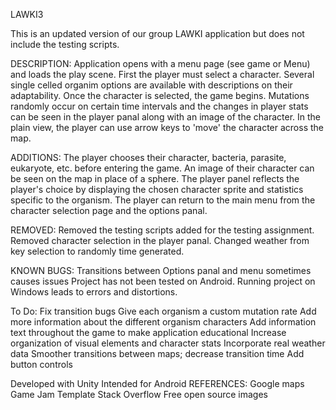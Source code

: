 LAWKI3

This is an updated version of our group LAWKI application but does not include the testing scripts. 

DESCRIPTION:
Application opens with a menu page (see game or Menu) and loads the play scene. First the player must select a character. Several single celled organim options are available with descriptions on their adaptability. Once the character is selected, the game begins. Mutations randomly occur on certain time intervals and the changes in player stats can be seen in the player panal along with an image of the character. In the plain view, the player can use arrow keys to 'move' the character across the map.

ADDITIONS:
The player chooses their character, bacteria, parasite, eukaryote, etc. before entering the game. An image of their character can be seen on the map in place of a sphere. The player panel reflects the player's choice by displaying the chosen character sprite and statistics specific to the organism. 
The player can return to the main menu from the character selection page and the options panal.

REMOVED:
Removed the testing scripts added for the testing assignment.
Removed character selection in the player panal.
Changed weather from key selection to randomly time generated.

KNOWN BUGS:
Transitions between Options panal and menu sometimes causes issues
Project has not been tested on Android.
Running project on Windows leads to errors and distortions.

To Do: 
Fix transition bugs
Give each organism a custom mutation rate
Add more information about the different organism characters
Add information text throughout the game to make application educational
Increase organization of visual elements and character stats
Incorporate real weather data
Smoother transitions between maps; decrease transition time
Add button controls


Developed with Unity
Intended for Android
REFERENCES:
	Google maps
	Game Jam Template
	Stack Overflow
	Free open source images
